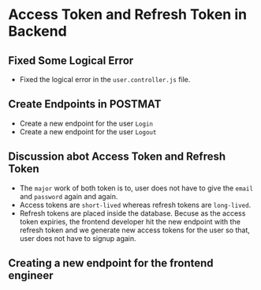 # Access Token and Refresh Token in Backend

## Fixed Some Logical Error 
- Fixed the logical error in the `user.controller.js` file.

## Create Endpoints in POSTMAT
- Create a new endpoint for the user `Login`
- Create a new endpoint for the user `Logout`

## Discussion abot Access Token and Refresh Token
- The `major` work of both token is to, user does not have to give the `email` and `password` again and again.
- Access tokens are `short-lived` whereas refresh tokens are `long-lived`.
- Refresh tokens are placed inside the database. Becuse as the access token expiries, the frontend developer hit the new endpoint with the refresh token and we generate new access tokens for the user so that, user does not have to signup again.

## Creating a new endpoint for the frontend engineer
